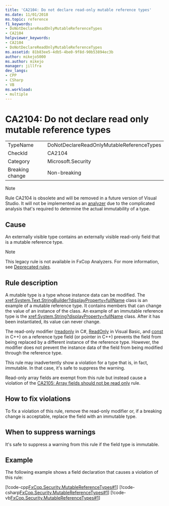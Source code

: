 ```yaml
---
title: 'CA2104: Do not declare read-only mutable reference types'
ms.date: 11/01/2018
ms.topic: reference
f1_keywords:
- DoNotDeclareReadOnlyMutableReferenceTypes
- CA2104
helpviewer_keywords:
- CA2104
- DoNotDeclareReadOnlyMutableReferenceTypes
ms.assetid: 81b83ee5-4db5-4be0-9f8d-90b53894ec3b
author: mikejo5000
ms.author: mikejo
manager: jillfra
dev_langs:
- CPP
- CSharp
- VB
ms.workload:
- multiple
---
```

# CA2104: Do not declare read only mutable reference types

|||
|-|-|
|TypeName|DoNotDeclareReadOnlyMutableReferenceTypes|
|CheckId|CA2104|
|Category|Microsoft.Security|
|Breaking change|Non-breaking|

> [!NOTE]
> Rule CA2104 is obsolete and will be removed in a future version of Visual Studio. It will not be implemented as an [analyzer](roslyn-analyzers-overview.md) due to the complicated analysis that's required to determine the actual immutability of a type.

## Cause
An externally visible type contains an externally visible read-only field that is a mutable reference type.

> [!NOTE]
> This legacy rule is not available in FxCop Analyzers. For more information, see [Deprecated rules](fxcop-rule-port-status.md#deprecated-rules).

## Rule description

A mutable type is a type whose instance data can be modified. The <xref:System.Text.StringBuilder?displayProperty=fullName> class is an example of a mutable reference type. It contains members that can change the value of an instance of the class. An example of an immutable reference type is the <xref:System.String?displayProperty=fullName> class. After it has been instantiated, its value can never change.

The read-only modifier ([readonly](/dotnet/csharp/language-reference/keywords/readonly) in C#, [ReadOnly](/dotnet/visual-basic/language-reference/modifiers/readonly) in Visual Basic, and [const](/cpp/cpp/const-cpp) in C++) on a reference type field (or pointer in C++) prevents the field from being replaced by a different instance of the reference type. However, the modifier does not prevent the instance data of the field from being modified through the reference type.

This rule may inadvertently show a violation for a type that is, in fact, immutable. In that case, it's safe to suppress the warning.

Read-only array fields are exempt from this rule but instead cause a violation of the [CA2105: Array fields should not be read only](../code-quality/ca2105.md) rule.

## How to fix violations

To fix a violation of this rule, remove the read-only modifier or, if a breaking change is acceptable, replace the field with an immutable type.

## When to suppress warnings

It's safe to suppress a warning from this rule if the field type is immutable.

## Example

The following example shows a field declaration that causes a violation of this rule:

[!code-cpp[FxCop.Security.MutableReferenceTypes#1](../code-quality/codesnippet/CPP/ca2104-do-not-declare-read-only-mutable-reference-types_1.cpp)]
[!code-csharp[FxCop.Security.MutableReferenceTypes#1](../code-quality/codesnippet/CSharp/ca2104-do-not-declare-read-only-mutable-reference-types_1.cs)]
[!code-vb[FxCop.Security.MutableReferenceTypes#1](../code-quality/codesnippet/VisualBasic/ca2104-do-not-declare-read-only-mutable-reference-types_1.vb)]
